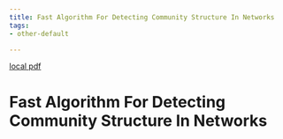 ```yaml
---
title: Fast Algorithm For Detecting Community Structure In Networks
tags:
- other-default

---
```


[local pdf](../../../pdfs/Fast-algorithm-for-detecting-community-structure-in-networks.pdf)

# Fast Algorithm For Detecting Community Structure In Networks
